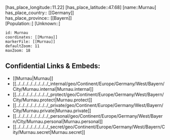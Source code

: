 ﻿---
location: [47.68,11.22] 
mapzoom: [7,12] 
mapmarker: city 
type: City
tags:
- geo/City


SpocWebEntityId: 32634
isDeleted: false
confidential: public

---
[has_place_longitude::11.22] 
[has_place_latitude::47.68] 
[name::Murnau] 
has_place_country:: [[Germany]]  
has_place_province:: [[Bayern]]  
[Population::] 
[Unknown::] 


```leaflet
id: Murnau
coordinates: [[Murnau]] 
markerFile: [[Murnau]] 
defaultZoom: 11 
maxZoom: 18
```


## Confidential Links & Embeds: 
- [[Murnau|Murnau]]  
- [[../../../../../../../../_internal/geo/Continent/Europe/Germany/West/Bayern/City/Murnau.internal|Murnau.internal]] 
- [[../../../../../../../../_protect/geo/Continent/Europe/Germany/West/Bayern/City/Murnau.protect|Murnau.protect]] 
- [[../../../../../../../../_private/geo/Continent/Europe/Germany/West/Bayern/City/Murnau.private|Murnau.private]] 
- [[../../../../../../../../_personal/geo/Continent/Europe/Germany/West/Bayern/City/Murnau.personal|Murnau.personal]] 
- [[../../../../../../../../_secret/geo/Continent/Europe/Germany/West/Bayern/City/Murnau.secret|Murnau.secret]] 

